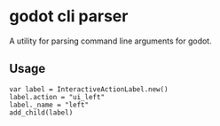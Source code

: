 # godot cli parser

A utility for parsing command line arguments for godot.

## Usage

```gdscript
var label = InteractiveActionLabel.new()
label.action = "ui_left"
label._name = "left"
add_child(label)
```
